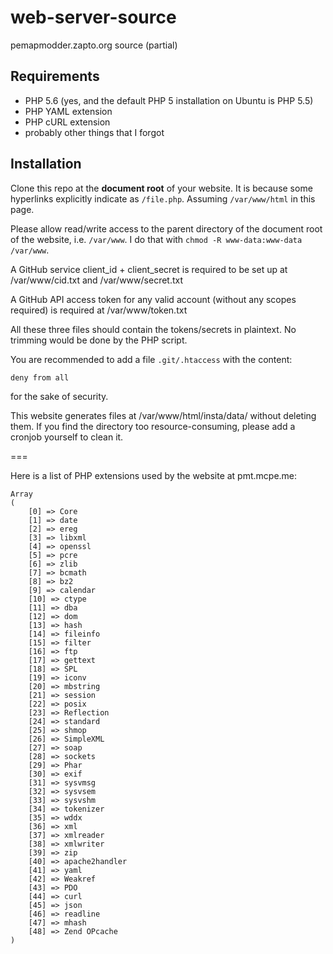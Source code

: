 # web-server-source
pemapmodder.zapto.org source (partial)

## Requirements
* PHP 5.6 (yes, and the default PHP 5 installation on Ubuntu is PHP 5.5)
* PHP YAML extension
* PHP cURL extension
* probably other things that I forgot

## Installation
Clone this repo at the **document root** of your website. It is because some hyperlinks explicitly indicate as `/file.php`. Assuming `/var/www/html` in this page.

Please allow read/write access to the parent directory of the document root of the website, i.e. `/var/www`. I do that with `chmod -R www-data:www-data /var/www`.

A GitHub service client\_id + client\_secret is required to be set up at /var/www/cid.txt and /var/www/secret.txt

A GitHub API access token for any valid account (without any scopes required) is required at /var/www/token.txt

All these three files should contain the tokens/secrets in plaintext. No trimming would be done by the PHP script.

You are recommended to add a file `.git/.htaccess` with the content:

```htaccess
deny from all
```

for the sake of security.

This website generates files at /var/www/html/insta/data/ without deleting them. If you find the directory too resource-consuming, please add a cronjob yourself to clean it.

===

Here is a list of PHP extensions used by the website at pmt.mcpe.me:

```
Array
(
    [0] => Core
    [1] => date
    [2] => ereg
    [3] => libxml
    [4] => openssl
    [5] => pcre
    [6] => zlib
    [7] => bcmath
    [8] => bz2
    [9] => calendar
    [10] => ctype
    [11] => dba
    [12] => dom
    [13] => hash
    [14] => fileinfo
    [15] => filter
    [16] => ftp
    [17] => gettext
    [18] => SPL
    [19] => iconv
    [20] => mbstring
    [21] => session
    [22] => posix
    [23] => Reflection
    [24] => standard
    [25] => shmop
    [26] => SimpleXML
    [27] => soap
    [28] => sockets
    [29] => Phar
    [30] => exif
    [31] => sysvmsg
    [32] => sysvsem
    [33] => sysvshm
    [34] => tokenizer
    [35] => wddx
    [36] => xml
    [37] => xmlreader
    [38] => xmlwriter
    [39] => zip
    [40] => apache2handler
    [41] => yaml
    [42] => Weakref
    [43] => PDO
    [44] => curl
    [45] => json
    [46] => readline
    [47] => mhash
    [48] => Zend OPcache
)
```

